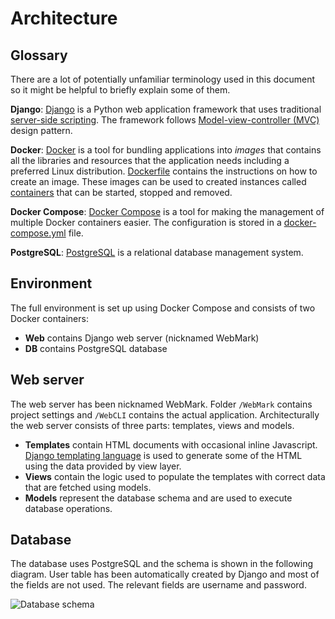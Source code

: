 # Architecture

## Glossary

There are a lot of potentially unfamiliar terminology used in this document so it might be helpful to briefly explain some of them.

**Django**: [Django](https://www.djangoproject.com/) is a Python web application framework that uses traditional [server-side scripting](https://en.wikipedia.org/wiki/Server-side_scripting). The framework follows [Model-view-controller (MVC)](https://en.wikipedia.org/wiki/Model%E2%80%93view%E2%80%93controller) design pattern.

**Docker**: [Docker](https://www.docker.com/) is a tool for bundling applications into *images* that contains all the libraries and resources that the application needs including a preferred Linux distribution. [Dockerfile](https://docs.docker.com/engine/reference/builder/) contains the instructions on how to create an image. These images can be used to created instances called [containers](https://www.docker.com/resources/what-container) that can be started, stopped and removed.

**Docker Compose**: [Docker Compose](https://docs.docker.com/compose/) is a tool for making the management of multiple Docker containers easier. The configuration is stored in a [docker-compose.yml](../docker-compose.yml) file.

**PostgreSQL**: [PostgreSQL](https://www.postgresql.org/) is a relational database management system.

## Environment
The full environment is set up using Docker Compose and consists of two Docker containers:
* **Web** contains Django web server (nicknamed WebMark)
* **DB** contains PostgreSQL database

## Web server

The web server has been nicknamed WebMark. Folder `/WebMark` contains project settings and `/WebCLI` contains the actual application.
Architecturally the web server consists of three parts: templates, views and models.

  * **Templates** contain HTML documents with occasional inline Javascript. [Django templating language](https://docs.djangoproject.com/en/3.1/ref/templates/language/) is used to generate some of the HTML using the data provided by view layer.
  * **Views** contain the logic used to populate the templates with correct data that are fetched using models.
  * **Models** represent the database schema and are used to execute database operations.

## Database

The database uses PostgreSQL and the schema is shown in the following diagram. User table has been automatically created by Django and most of the fields are not used. The relevant fields are username and password.

![Database schema](images/db_schema.png)

